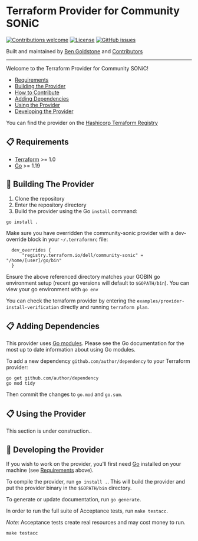 # Terraform Provider for Community SONiC


[![Contributions welcome](https://img.shields.io/badge/contributions-welcome-orange.svg)](#-developing-the-provider)
[![License](https://img.shields.io/badge/license-Mozilla-blue.svg)](https://github.com/Dell-Networking/community_sonic_terraform_provider/blob/main/LICENSE)
[![GitHub issues](https://img.shields.io/github/issues/Dell-Networking/community_sonic_terraform_provider)](https://github.com/Dell-Networking/community_sonic_terraform_provider/issues)

Built and maintained by [Ben Goldstone](https://github.com/benjamingoldstone/) and [Contributors](https://github.com/Dell-Networking/community_sonic_terraform_provider/graphs/contributors)

------------------
Welcome to the Terraform Provider for Community SONiC!

- [Requirements](#-requirements)
- [Building the Provider](#-building-the-provider)
- [How to Contribute](#-how-to-contribute)
- [Adding Dependencies](#-adding-dependencies)
- [Using the Provider](#-using-the-provider)
- [Developing the Provider](#-developing-the-provider)

You can find the provider on the [Hashicorp Terraform Registry](https://registry.terraform.io/dell/community-sonic)

## 📋 Requirements

- [Terraform](https://developer.hashicorp.com/terraform/downloads) >= 1.0
- [Go](https://golang.org/doc/install) >= 1.19

## 🚀 Building The Provider

1. Clone the repository
2. Enter the repository directory
3. Build the provider using the Go `install` command:

```shell
go install .
```

Make sure you have overridden the community-sonic provider with a dev-override block in your `~/.terraformrc` file:

```shell
  dev_overrides {
      "registry.terraform.io/dell/community-sonic" = "/home/[user]/go/bin"
  }
```

Ensure the above referenced directory matches your GOBIN go environment setup (recent go versions will default to `$GOPATH/bin`). You can view your go environment with `go env`

You can check the terraform provider by entering the `examples/provider-install-verification` directly and running `terraform plan`. 

## 📋 Adding Dependencies

This provider uses [Go modules](https://github.com/golang/go/wiki/Modules).
Please see the Go documentation for the most up to date information about using Go modules.

To add a new dependency `github.com/author/dependency` to your Terraform provider:

```shell
go get github.com/author/dependency
go mod tidy
```

Then commit the changes to `go.mod` and `go.sum`.

## 📋 Using the Provider

This section is under construction..

## 👏 Developing the Provider

If you wish to work on the provider, you'll first need [Go](http://www.golang.org) installed on your machine (see [Requirements](#requirements) above).

To compile the provider, run `go install .`. This will build the provider and put the provider binary in the `$GOPATH/bin` directory.

To generate or update documentation, run `go generate`.

In order to run the full suite of Acceptance tests, run `make testacc`.

*Note:* Acceptance tests create real resources and may cost money to run.

```shell
make testacc
```
